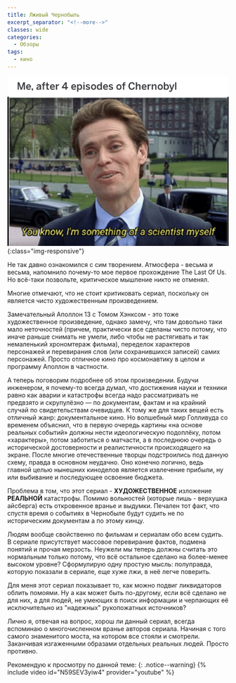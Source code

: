 ```yaml
---
title: Лживый Чернобыль
excerpt_separator: "<!--more-->"
classes: wide
categories:
  - Обзоры
tags:
  - кино
---
```


![Чернобыль](https://github.com/dgorpinchuk/blog/raw/master/assets/images/chernobyl.jpg){:class="img-responsive"}

Не так давно ознакомился с сим творением. Атмосфера - весьма и весьма, напомнило почему-то мое первое прохождение The Last Of Us. Но всё-таки позвольте, критическое мышление никто не отменял.

Многие отмечают, что не стоит критиковать сериал, поскольку он является чисто художественным произведением.

Замечательный Аполлон 13 с Томом Хэнксом - это тоже художественное произведение, однако замечу, что там довольно таки мало неточностей (причем, практически все сделаны чисто потому, что иначе раньше снимать не умели, либо чтобы не растягивать и так немаленький хрономтераж фильма), переделок характеров персонажей и перевирания слов (или сохранившихся записей) самих персонажей. Просто отличное кино про космонавтику в целом и программу Аполлон в частности.

А теперь поговорим подробнее об этом произведении. Будучи инженером, я почему-то всегда думал, что достижения науки и техники равно как аварии и катастрофы всегда надо рассматривать не предвзято и скрупулёзно — по документам, фактам и на крайний случай по свидетельствам очевидцев. К тому же для таких вещей есть отличный жанр: документальное кино. Но волшебный мир Голливуда со временем объяснил, что в первую очередь картины «на основе реальных событий» должны нести идеологическую подоплёку, потом «характеры», потом заботиться о матчасти, а в последнюю очередь о исторической достоверности и реалистичности происходящего на экране. После многие отечественные творцы подстроились под данную схему, правда в основном неудачно. Оно конечно логично, ведь главной целью нынешних киноделов является извлечение прибыли, ну или выбивание и последующее освоение бюджета.

Проблема в том, что этот сериал - **ХУДОЖЕСТВЕННОЕ** изложение **РЕАЛЬНОЙ** катастрофы. Помимо вольностей (которые лишь - верхушка айсберга) есть откровенное вранье и выдумки. Печален тот факт, что спустя время о событиях в Чернобыле будут судить не по историческим документам а по этому кинцу.

Людям вообще свойственно по фильмам и сериалам обо всем судить. В сериале присутствует массовое перевирание фактов, подмена понятий и прочая мерзость. Неужели мы теперь должны считать это нормальным только потому, что всё остальное сделано на более-менее высоком уровне? Сформулирую одну простую мысль: полуправда, которую показали в сериале, еще хуже лжи, в неё легче поверить.

Для меня этот сериал показывает то, как можно подвиг ликвидаторов облить помоями. Ну а как может быть по-другому, если всё сделано не для них, а для людей, не умеющих в поиск информации и черпающих её исключительно из "надежных" рукопожатных источников?

Лично я, отвечая на вопрос, хорош ли данный сериал, всегда вспоминаю о многочисленном вранье авторов сериала. Начиная с того самого знаменитого моста, на котором все стояли и смотрели. Заканчивая изгаженными образами отдельных реальных людей. Просто противно.

Рекомендую к просмотру по данной теме:
{: .notice--warning}
{% include video id="N59SEV3yiw4" provider="youtube" %}